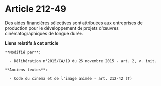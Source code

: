 # Article 212-49

Des aides financières sélectives sont attribuées aux entreprises de production pour le développement de projets d'œuvres
cinématographiques de longue durée.

**Liens relatifs à cet article**

	**Modifié par**:

	  - Délibération n°2015/CA/19 du 26 novembre 2015 - art. 2, v. init.

	**Anciens textes**:

	  - Code du cinéma et de l'image animée - art. 212-42 (T)
